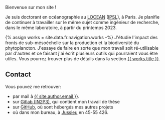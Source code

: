
Bienvenue sur mon site !

Je suis doctorant en océanographie au <a href="https://www.locean.ipsl.fr" title="Laboratoire d'Océanographie et du Climat: Expérimentations et Analyses Numériques">LOCEAN</a> (<a href="https://www.ipsl.fr" title="Institut Pierre-Simon Laplace">IPSL</a>), à Paris.
Je planifie de continuer à travailler sur le même sujet comme ingénieur de recherche, dans le même laboratoire, à partir du printemps 2023.

{% assign works = site.data.fr.navigation.works -%}
J'étudie l'impact des fronts de sub-mésoéchelle sur la production et la biodiversité du phytoplancton.
J'essaye de faire en sorte que mon travail soit ré-utilisable par d'autres et ce faisant j'ai écrit plusieurs outils qui pourraient vous être utiles.
Vous pourrez trouver plus de détails dans la section <a href="{{ works.url }}" title="{{ works.title }}">{{ works.title }}</a>. 

## Contact

Vous pouvez me retrouver:
 - par mail à <a href="mailto://{{ site.author.email }}" title="mail">{{ site.author.email }}</a>.
 - sur <a href="{{ site.data.social.gitlab.url }}" title="gitlab">Gitlab (IN2P3)</a>, qui contient mon travail de thèse
 - sur <a href="{{ site.data.social.github.url }}" title="github">GitHub</a>, où sont hébergés mes autres projets
 - où dans mon bureau, à <a href="https://www.sorbonne-universite.fr/campus-et-sites#CampusPierreetMarieCurie" title="emplacement campus">Jussieu</a> en 45-55 426.

